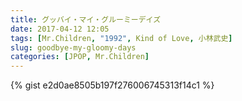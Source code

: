 ```yaml
---
title: グッバイ・マイ・グルーミーデイズ
date: 2017-04-12 12:05
tags: [Mr.Children, "1992", Kind of Love, 小林武史]
slug: goodbye-my-gloomy-days
categories: [JPOP, Mr.Children]
---
```


{% gist e2d0ae8505b197f276006745313f14c1 %}
